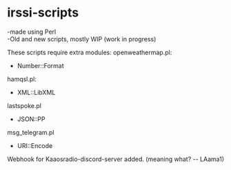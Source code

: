 # irssi-scripts
-made using Perl<br>
-Old and new scripts, mostly WIP (work in progress)

These scripts require extra modules:
openweathermap.pl:
- Number::Format

hamqsl.pl:
- XML::LibXML

lastspoke.pl
- JSON::PP

msg_telegram.pl
- URI::Encode

Webhook for Kaaosradio-discord-server added. (meaning what? -- LAama1)
